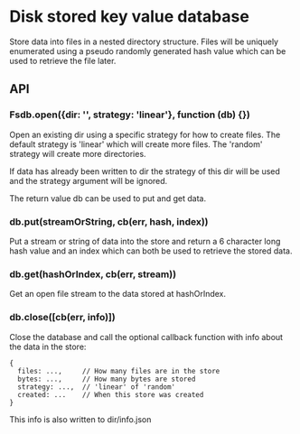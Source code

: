 # Disk stored key value database

Store data into files in a nested directory structure.  Files will be uniquely
enumerated using a pseudo randomly generated hash value which can be used to
retrieve the file later.

## API

### Fsdb.open({dir: '', strategy: 'linear'}, function (db) {})

Open an existing dir using a specific strategy for how to create files.  The
default strategy is 'linear' which will create more files.  The 'random'
strategy will create more directories.

If data has already been written to dir the strategy of this dir will be used
and the strategy argument will be ignored.

The return value db can be used to put and get data.

### db.put(streamOrString, cb(err, hash, index))

Put a stream or string of data into the store and return a 6 character long
hash value and an index which can both be used to retrieve the stored data.

### db.get(hashOrIndex, cb(err, stream))

Get an open file stream to the data stored at hashOrIndex.

### db.close([cb(err, info)])

Close the database and call the optional callback function with info about the
data in the store:

    {
      files: ...,     // How many files are in the store
      bytes: ...,     // How many bytes are stored
      strategy: ...,  // 'linear' of 'random'
      created: ...    // When this store was created
    }

This info is also written to dir/info.json
